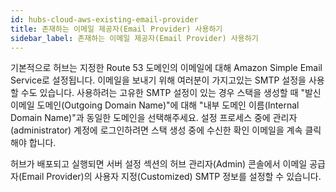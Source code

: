 ```yaml
---
id: hubs-cloud-aws-existing-email-provider
title: 존재하는 이메일 제공자(Email Provider) 사용하기
sidebar_label: 존재하는 이메일 제공자(Email Provider) 사용하기
---
```


기본적으로 허브는 지정한 Route 53 도메인의 이메일에 대해 Amazon Simple Email Service로 설정됩니다. 이메일을 보내기 위해 여러분이 가지고있는 SMTP 설정을 사용할 수도 있습니다. 
사용하려는 고유한 SMTP 설정이 있는 경우 스택을 생성할 때 "발신 이메일 도메인(Outgoing Domain Name)"에 대해 "내부 도메인 이름(Internal Domain Name)"과 동일한 도메인을 선택해주세요.
설정 프로세스 중에 관리자(administrator) 계정에 로그인하려면 스택 생성 중에 수신한 확인 이메일을 계속 클릭해야 합니다.


허브가 배포되고 실행되면 서버 설정 섹션의 허브 관리자(Admin) 콘솔에서 이메일 공급자(Email Provider)의 사용자 지정(Customized) SMTP 정보를 설정할 수 있습니다.
